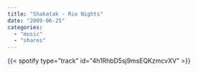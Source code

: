 ```yaml
---
title: "Shakatak - Rio Nights"
date: "2009-06-25"
categories:
  - "music"
  - "shares"
---
```


{{< spotify type="track" id="4h1RhbD5sj9msEQKzmcvXV" >}}
